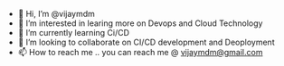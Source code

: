 - 👋 Hi, I’m @vijaymdm
- 👀 I’m interested in learing more on Devops and Cloud Technology
- 🌱 I’m currently learning Ci/CD
- 💞️ I’m looking to collaborate on CI/CD development and Deoployment 
- 📫 How to reach me .. you can reach me @ vijaymdm@gmail.com

<!---
vijaymdm/vijaymdm is a ✨ special ✨ repository because its `README.md` (this file) appears on your GitHub profile.
You can click the Preview link to take a look at your changes.
--->
